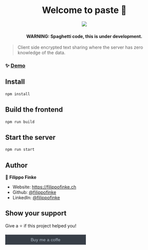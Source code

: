 <h1 align="center">Welcome to paste 👋</h1>

<p align="center">
  <img src="https://forthebadge.com/images/badges/contains-tasty-spaghetti-code.svg">
  <h4 align="center">WARNING: Spaghetti code, this is under development.</h4>
</p>

> Client side encrypted text sharing where the server has zero knowledge of the data.

### ✨ [Demo](https://paste.filippofinke.ch)

## Install

```sh
npm install
```

## Build the frontend

```sh
npm run build
```

## Start the server

```sh
npm run start
```

## Author

👤 **Filippo Finke**

- Website: https://filippofinke.ch
- Github: [@filippofinke](https://github.com/filippofinke)
- LinkedIn: [@filippofinke](https://linkedin.com/in/filippofinke)

## Show your support

Give a ⭐️ if this project helped you!

<a href="https://www.buymeacoffee.com/filippofinke">
  <img src="https://github.com/filippofinke/filippofinke/raw/main/images/buymeacoffe.png" alt="Buy Me A McFlurry">
</a>
